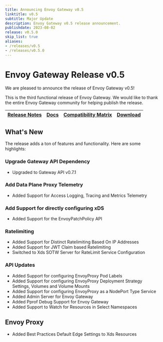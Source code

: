 ```yaml
---
title: Announcing Envoy Gateway v0.5
linktitle: v0.5
subtitle: Major Update
description: Envoy Gateway v0.5 release announcement.
publishdate: 2023-08-02
release: v0.5.0
skip_list: true
aliases:
- /releases/v0.5
- /releases/v0.5.0
---
```

# Envoy Gateway Release v0.5

We are pleased to announce the release of Envoy Gateway v0.5!

This is the third functional release of Envoy Gateway. We would like to thank the entire Envoy Gateway community for
helping publish the release.

| [Release Notes][] | [Docs][docs] | [Compatibility Matrix][matrix] | [Download][] |
|-------------------|--------------|--------------------------------|--------------|

## What's New

The release adds a ton of features and functionality. Here are some highlights:

### Upgrade Gateway API Dependency

+ Upgraded to Gateway API v0.7.1

### Add Data Plane Proxy Telemetry

+ Added Support for Access Logging, Tracing and Metrics Telemetry

### Add Support for directly configuring xDS

+ Added Support for the EnvoyPatchPolicy API

### Ratelimiting

+ Added Support for Distinct Ratelimiting Based On IP Addresses 
+ Added Support for JWT Claim based Ratelimiting
+ Switched to Xds SOTW Server for RateLimit Service Configuration

### API Updates

+ Added Support for configuring EnvoyProxy Pod Labels
+ Added Support for configuring EnvoyProxy Deployment Strategy Settings, Volumes and Volume Mounts
+ Added Support for configuring EnvoyProxy as a NodePort Type Service
+ Added Admin Server for Envoy Gateway
+ Added Pprof Debug Support for Envoy Gateway
+ Added Support to Watch for Resources in Select Namespaces

## Envoy Proxy

+ Added Best Practices Default Edge Settings to Xds Resources

[Release Notes]: https://github.com/envoyproxy/gateway/blob/main/release-notes/v0.5.0.yaml
[matrix]: https://gateway.envoyproxy.io/v0.5.0/intro/compatibility.html
[docs]: https://gateway.envoyproxy.io/v0.5.0/index.html
[Download]: https://github.com/envoyproxy/gateway/releases/tag/v0.5.0

